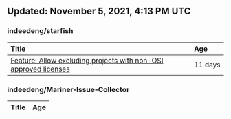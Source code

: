 ## Updated: November 5, 2021, 4:13 PM UTC


### indeedeng/starfish
|**Title**|**Age**|
|:----|:----|
|[Feature: Allow excluding projects with non-OSI approved licenses](https://github.com/indeedeng/starfish/issues/126)|11&nbsp;days|


### indeedeng/Mariner-Issue-Collector
|**Title**|**Age**|
|:----|:----|